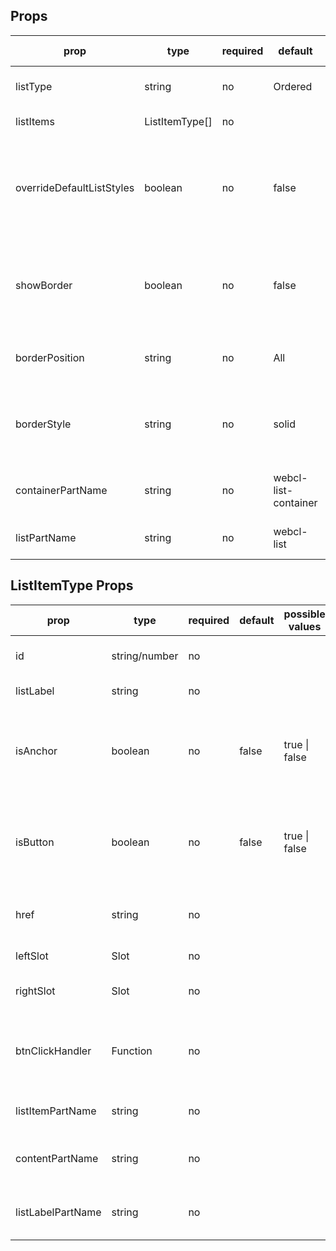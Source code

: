## Props

<table class="table table-bordered table-striped">
    <thead>
    <tr>
        <th>prop</th>
        <th>type</th>
        <th>required</th>
        <th>default</th>
        <th>possible values</th>
        <th>description</th>
    </tr>
    </thead>
    <tbody>
        <tr>
          <td>listType</td>
          <td>string</td>
          <td>no</td>
          <td>Ordered</td>
          <td>'Ordered' | 'Unordered'</td>
          <td>The type of list to render</td>
        </tr>
        <tr>
          <td>listItems</td>
          <td>ListItemType[]</td>
          <td>no</td>
          <td></td>
          <td></td>
          <td>The list items</td>
        </tr>		
           <tr>
          <td>overrideDefaultListStyles</td>
          <td>boolean</td>
          <td>no</td>
          <td>false</td>
          <td>true | false</td>
          <td>Flag to determine whether or not the default list styles need to be applied </td>
        </tr>
             <tr>
          <td>showBorder</td>
          <td>boolean</td>
          <td>no</td>
          <td>false</td>
          <td>true | false</td>
          <td>Flag to determine whether or not to show border on list elements</td>
        </tr>
         <tr>
          <td>borderPosition</td>
          <td>string</td>
          <td>no</td>
          <td>All</td>
          <td>'All' | 'Top' | 'Left' | 'Bottom' | 'Right'</td>
          <td>Where to show the border </td>
        </tr>      
        <tr>
          <td>borderStyle</td>
          <td>string</td>
          <td>no</td>
          <td>solid</td>
          <td>'solid' | 'dashed' | 'dotted' | 'double' | 'hidden' | 'none'</td>
          <td>The border style  </td>
        </tr>      
        <tr>
          <td>containerPartName</td>
          <td>string</td>
          <td>no</td>
          <td>webcl-list-container</td>
          <td></td>
          <td>The part name for the container </td>
        </tr>      
        <tr>
          <td>listPartName</td>
          <td>string</td>
          <td>no</td>
          <td>webcl-list</td>
          <td></td>
          <td>The part name for the list </td>
        </tr>
    </tbody>
</table>

## ListItemType Props

<table class="table table-bordered table-striped">
    <thead>
    <tr>
        <th>prop</th>
        <th>type</th>
        <th>required</th>
        <th>default</th>
        <th>possible values</th>
        <th>description</th>
    </tr>
    </thead>
    <tbody>
        <tr>
          <td>id</td>
          <td>string/number</td>
          <td>no</td>
          <td></td>
          <td></td>
          <td>The id of the list element</td>
        </tr>
        <tr>
          <td>listLabel</td>
          <td>string</td>
          <td>no</td>
          <td></td>
          <td></td>
          <td>The list label </td>
        </tr>	
         <tr>
          <td>isAnchor</td>
          <td>boolean</td>
          <td>no</td>
          <td>false</td>
          <td>true | false</td>
          <td>Flag to determine whether or not to render the content as an anchor</td>
        </tr>	
          <tr>
          <td>isButton</td>
          <td>boolean</td>
          <td>no</td>
          <td>false</td>
          <td>true | false</td>
          <td>Flag to determine whether or not to render the content as a button</td>
        </tr>	
          <tr>
          <td>href</td>
          <td>string</td>
          <td>no</td>
          <td></td>
          <td></td>
          <td>The href for the anchor element</td>
        </tr>
        <tr>
          <td>leftSlot</td>
          <td>Slot</td>
          <td>no</td>
          <td></td>
          <td></td>
          <td>Slot for the left content</td>
        </tr>
           <tr>
          <td>rightSlot</td>
          <td>Slot</td>
          <td>no</td>
          <td></td>
          <td></td>
          <td>Slot for the right content</td>
        </tr>
          <tr>
          <td>btnClickHandler</td>
          <td>Function</td>
          <td>no</td>
          <td></td>
          <td></td>
          <td>The handler to be called when the button is clicked </td>
        </tr>
            <tr>
          <td>listItemPartName</td>
          <td>string</td>
          <td>no</td>
          <td></td>
          <td></td>
          <td>The part name for the list item </td>
        </tr>
         <tr>
          <td>contentPartName</td>
          <td>string</td>
          <td>no</td>
          <td></td>
          <td></td>
          <td>The part name for the list item content</td>
        </tr>
          <tr>
          <td>listLabelPartName</td>
          <td>string</td>
          <td>no</td>
          <td></td>
          <td></td>
          <td>The part name for the list item label</td>
        </tr>
    </tbody>
</table>

